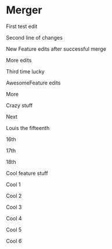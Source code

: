 # Merger

First test edit

Second line of changes

New Feature edits after successful merge

More edits

Third time lucky

AwesomeFeature edits

More

Crazy stuff

Next

Louis the fifteenth

16th

17th

18th

Cool feature stuff

Cool 1

Cool 2

Cool 3

Cool 4

Cool 5

Cool 6
